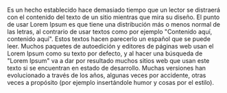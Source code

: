 Es un hecho establecido hace demasiado tiempo que un lector se distraerá con el contenido del texto de un sitio mientras 
que mira su diseño. El punto de usar Lorem Ipsum es que tiene una distribución más o menos normal de las letras, al contrario
 de usar textos como por ejemplo "Contenido aquí, contenido aquí". Estos textos hacen parecerlo un español que se puede leer. 
 Muchos paquetes de autoedición y editores de páginas web usan el Lorem Ipsum como su texto por defecto, y al hacer 
 una búsqueda de "Lorem Ipsum" va a dar por resultado muchos sitios web que usan este texto si se encuentran en estado de desarrollo.
 Muchas versiones han evolucionado a través de los años, algunas veces por accidente, otras veces a propósito
  (por ejemplo insertándole humor y cosas por el estilo).